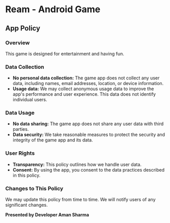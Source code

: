 # Ream - Android Game

## App Policy

### Overview
This game is designed for entertainment and having fun.

### Data Collection
* **No personal data collection:** The game app does not collect any user data, including names, email addresses, location, or device information.
* **Usage data:** We may collect anonymous usage data to improve the app's performance and user experience. This data does not identify individual users.
### Data Usage
* **No data sharing:** The game app does not share any user data with third parties.
* **Data security:** We take reasonable measures to protect the security and integrity of the game app and its data.

### User Rights
* **Transparency:** This policy outlines how we handle user data.
* **Consent:** By using the app, you consent to the data practices described in this policy.

### Changes to This Policy
We may update this policy from time to time. We will notify users of any significant changes.

**Presented by Developer Aman Sharma**


